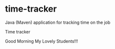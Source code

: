 # time-tracker
Java (Maven) application for tracking time on the job

Time tracker

Good Morning My Lovely Students!!!
